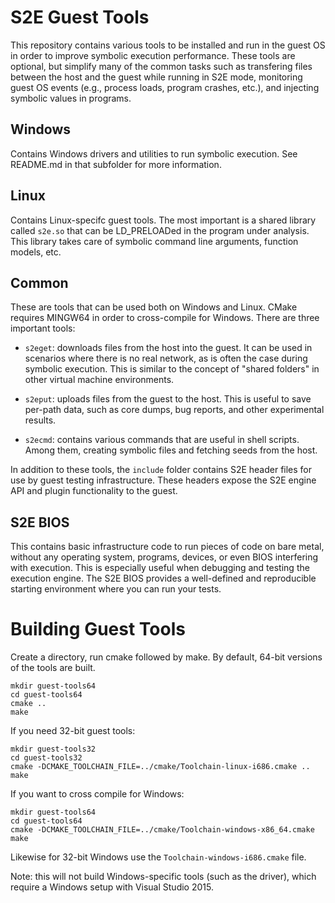 # S2E Guest Tools #

This repository contains various tools to be installed and run in the guest OS
in order to improve symbolic execution performance. These tools are optional,
but simplify many of the common tasks such as transfering files between the host
and the guest while running in S2E mode, monitoring guest OS events (e.g.,
process loads, program crashes, etc.), and injecting symbolic values in programs.


Windows
-------

Contains Windows drivers and utilities to run symbolic execution. See README.md
in that subfolder for more information.

Linux
-----

Contains Linux-specifc guest tools. The most important is a shared library
called ```s2e.so``` that can be LD_PRELOADed in the program under analysis.
This library takes care of symbolic command line arguments, function models,
etc.

Common
------

These are tools that can be used both on Windows and Linux. CMake requires
MINGW64 in order to cross-compile for Windows. There are three important tools:

* ```s2eget```: downloads files from the host into the guest. It can be used
in scenarios where there is no real network, as is often the case during
symbolic execution. This is similar to the concept of "shared folders" in
other virtual machine environments.

* ```s2eput```: uploads files from the guest to the host. This is useful to
save per-path data, such as core dumps, bug reports, and other experimental
results.

* ```s2ecmd```: contains various commands that are useful in shell scripts.
Among them, creating symbolic files and fetching seeds from the host.

In addition to these tools, the ```include``` folder contains S2E header files
for use by guest testing infrastructure. These headers expose the S2E engine API
and plugin functionality to the guest.

S2E BIOS
--------

This contains basic infrastructure code to run pieces of code on bare metal, without
any operating system, programs, devices, or even BIOS interfering with execution. This is especially
useful when debugging and testing the execution engine. The S2E BIOS provides
a well-defined and reproducible starting environment where you can run your tests.

Building Guest Tools
====================

Create a directory, run cmake followed by make. By default, 64-bit versions of
the tools are built.

```
mkdir guest-tools64
cd guest-tools64
cmake ..
make
```

If you need 32-bit guest tools:

```
mkdir guest-tools32
cd guest-tools32
cmake -DCMAKE_TOOLCHAIN_FILE=../cmake/Toolchain-linux-i686.cmake ..
make
```

If you want to cross compile for Windows:

```
mkdir guest-tools64
cd guest-tools64
cmake -DCMAKE_TOOLCHAIN_FILE=../cmake/Toolchain-windows-x86_64.cmake
make
```

Likewise for 32-bit Windows use the `Toolchain-windows-i686.cmake` file.

Note: this will not build Windows-specific tools (such as the driver), which
require a Windows setup with Visual Studio 2015.
